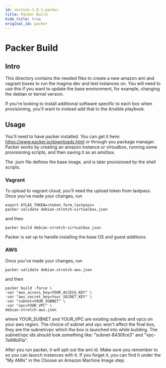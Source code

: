 ```yaml
---
id: version-1.0.1-packer
title: Packer Build
hide_title: true
original_id: packer
---
```

# Packer Build
## Intro
This directory contains the needed files to create a new amazon ami and vagrant
boxes to run the magma dev and test instances on. You will need to use this if
you want to update the base environment, for example, changing the debian or
kernel version.

If you're looking to install additional software specific to each box when
provisioning, you'll want to instead add that to the Ansible playbook.

## Usage
You'll need to have packer installed. You can get it here:
https://www.packer.io/downloads.html or through you package manager. Packer
works by creating an amazon instance or virtualbox, running some provisioning
scripts, and then saving it as an ami/box.

The .json file defines the base image, and is later provisioned by the shell
scripts.

### Vagrant
To upload to vagrant cloud, you'll need the upload token from lastpass.
Once you've made your changes, run
```
export ATLAS_TOKEN=<token_form_lastpass>
packer validate debian-stretch-virtualbox.json
```
and then
```
packer build debian-stretch-virtualbox.json
```
Packer is set up to handle installing the base OS and guest additions.

### AWS
Once you've made your changes, run
```
packer validate debian-stretch-aws.json
```
and then
```
packer build -force \
-var "aws_access_key=YOUR_ACCESS_KEY" \
-var "aws_secret_key=Your_SECRET_KEY" \
-var "subnet=YOUR_SUBNET" \
-var "vpc=YOUR_VPC" \
debian-stretch-aws.json
```

where YOUR\_SUBNET and YOUR\_VPC are existing subnets and vpcs on your aws
region. The choice of subnet and vpc won't affect the final box, they are
the subnet/vpc which the box is launched into while building. The subnet/vpc ids
should look something like: "subnet-8430fce3" and "vpc-7e99b91a".

After you run packer, it will spit out the ami id. Make sure you remember to so
you can launch instances with it. If you forget it, you can find it under the
"My AMIs" in the Choose an Amazon Machine Image step.
